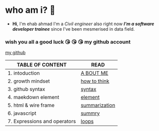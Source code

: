  # who am i? :slightly_frowning_face:
- **Hi**, I'm ehab ahmad I'm a *Civil engineer* also right now ***I'm a software developer trainee*** since I've been mesmerised in data field.
### wish you all a good luck :kissing_heart: :kissing_heart: :kissing_heart:                                                        my github account 
[my github](https://github.com/ehab-ahma)
   
   

| TABLE OF CONTENT |  READ                                        |
| ---               | ---    |                                      
| 1. intoduction              | [A BOUT ME](https://ehab-ahma.github.io/reading-note/introd)    |              
| 2. growth mindset| [how to think](https://ehab-ahma.github.io/reading-note/mindset)                      |
| 3. github syntax | [syntax](https://ehab-ahma.github.io/reading-note/github)       |
| 4. maekdown element |[element](https://ehab-ahma.github.io/reading-note/markdown)   |
| 5. html & wire frame | [summarization](https://ehab-ahma.github.io/reading-note/sum)  |
| 6. javascript | [summry](https://ehab-ahma.github.io/reading-note/reading04)  |
| 7. Expressions and operators | [loops](https://ehab-ahma.github.io/reading-note/reading04)  |

